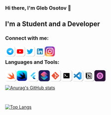 ### Hi there, I'm Gleb Osotov 👋

## I'm a Student and a Developer

### Connect with me:

[<img align="left" alt="Telegram" width="32px" src="icons/telegram.png" />][telegram]
[<img align="left" alt="YouTube" width="32px" src="icons/youtube.png" />][youtube]
[<img align="left" alt="Twitter" width="32px" src="icons/twitter.png" />][twitter]
[<img align="left" alt="LinkedIn" width="32px" src="icons/linkedin.png" />][linkedin]
[<img align="left" alt="Instagram" width="32px" src="icons/instagram.png" />][instagram]

<br />

### Languages and Tools:

[<img align="left" alt="Swift" width="36px" src="icons/swift.png" />](https://swift.org)
[<img align="left" alt="Swift" width="36px" src="icons/swiftui.png" />](https://developer.apple.com/xcode/swiftui/)
[<img align="left" alt="Flutter" width="36px" src="icons/flutter.png" />](https://flutter.dev)
[<img align="left" alt="Apple Shortcuts" width="36px" src="icons/shortcuts.png"/>](https://support.apple.com/en-gb/guide/shortcuts/)
[<img align="left" alt="Git" width="36px" src="icons/git.png" />](https://git-scm.com)
[<img align="left" alt="Terminal" width="36px" src="icons/terminal.png" />](https://ohmyz.sh/)
[<img align="left" alt="Visual Studio Code" width="36px" src="icons/vscode.png" />](https://code.visualstudio.com)
[<img align="left" alt="Notion" width="36px" src="icons/notion.png" />](https://notion.so)
[<img align="left" alt="Toggl Track" width="36px" src="icons/toggl.png" />](https://toggl.com)

<br />
<br />

[![Anurag's GitHub stats](https://github-readme-stats-sable-ten.vercel.app//api?username=glebosotov?theme=github_dark)](https://github.com/anuraghazra/github-readme-stats)

<br />

[![Top Langs](https://github-readme-stats-sable-ten.vercel.app/api/top-langs/?username=glebosotov)](https://github.com/anuraghazra/github-readme-stats)




[twitter]: https://twitter.com/glebosotov
[telegram]: https://t.me/glebosotov
[youtube]: https://www.youtube.com/channel/UCfF0_M1nJmGHQbhQx9Z21Rg
[instagram]: https://instagram.com/glebosotov
[linkedin]: https://linkedin.com/in/glebosotov
